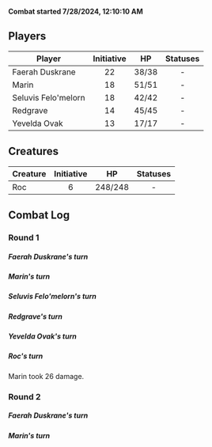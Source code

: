 **Combat started 7/28/2024, 12:10:10 AM**


## Players
| Player | Initiative | HP | Statuses |
| --- | :-: | :-: | :-: |
| Faerah Duskrane | 22 | 38/38 | - |
| Marin | 18 | 51/51 | - |
| Seluvis Felo'melorn | 18 | 42/42 | - |
| Redgrave | 14 | 45/45 | - |
| Yevelda Ovak | 13 | 17/17 | - |
## Creatures
| Creature | Initiative  | HP | Statuses |
| --- | :-: | :-: | :-: |
| Roc | 6 | 248/248 | - |


## Combat Log

### Round 1

##### Faerah Duskrane's turn
##### Marin's turn
##### Seluvis Felo'melorn's turn
##### Redgrave's turn
##### Yevelda Ovak's turn
##### Roc's turn
Marin took 26 damage.
### Round 2
##### Faerah Duskrane's turn
##### Marin's turn
